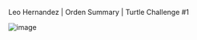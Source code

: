 Leo Hernandez | Orden Summary | Turtle Challenge #1

![image](https://github.com/user-attachments/assets/75886105-1b67-41da-87c1-2727756bb5a6)

